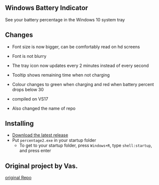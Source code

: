 ## Windows Battery Indicator
See your battery percentage in the Windows 10 system tray

## Changes
- Font size is now bigger, can be comfortably read on hd screens
- Font is not blurry
- The tray icon now updates every 2 minutes instead of every second
- Tooltip shows remaining time when not charging
- Colour changes to green when charging and red when battery percent drops below 30

- compiled on VS17
- Also changed the name of repo

## Installing

* [Download the latest release](https://github.com/nitishpshah/percentage/releases)
* Put `percentage2.exe` in your startup folder
  * To get to your startup folder, press `Windows+R`, type `shell:startup`, and press enter

## Original project by Vas. 
[original Repo](https://github.com/kas/percentage)
